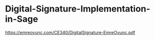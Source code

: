 # Digital-Signature-Implementation-in-Sage

https://emreovunc.com/CE340/DigitalSignature-EmreOvunc.pdf
